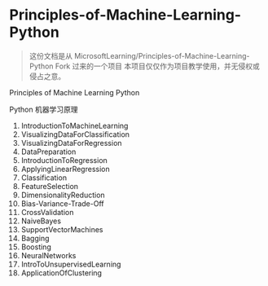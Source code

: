 # Principles-of-Machine-Learning-Python

> 这份文档是从 MicrosoftLearning/Principles-of-Machine-Learning-Python Fork 过来的一个项目
> 本项目仅仅作为项目教学使用，并无侵权或侵占之意。

Principles of Machine Learning Python

Python 机器学习原理

1. IntroductionToMachineLearning
2. VisualizingDataForClassification
3. VisualizingDataForRegression
4. DataPreparation
5. IntroductionToRegression
5. ApplyingLinearRegression
6. Classification
7. FeatureSelection
8. DimensionalityReduction
9. Bias-Variance-Trade-Off
10. CrossValidation
11. NaiveBayes
12. SupportVectorMachines
13. Bagging
14. Boosting
15. NeuralNetworks
16. IntroToUnsupervisedLearning
17. ApplicationOfClustering